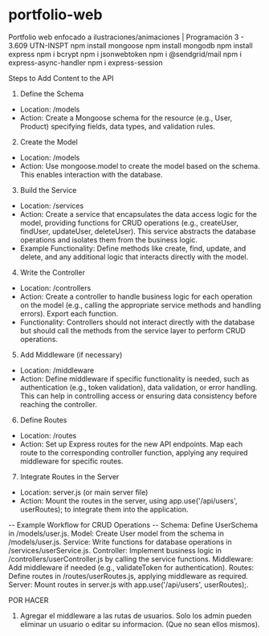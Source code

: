 # portfolio-web
Portfolio web enfocado a ilustraciones/animaciones | Programación 3 - 3.609 UTN-INSPT
npm install mongoose
npm install mongodb
npm install express
npm i bcrypt
npm i jsonwebtoken
npm i @sendgrid/mail
npm i express-async-handler
npm i express-session

Steps to Add Content to the API
1. Define the Schema
- Location: /models
- Action: Create a Mongoose schema for the resource (e.g., User, Product) specifying fields, data types, and validation rules.
2. Create the Model
- Location: /models
- Action: Use mongoose.model to create the model based on the schema. This enables interaction with the database.
3. Build the Service
- Location: /services
- Action: Create a service that encapsulates the data access logic for the model, providing functions for CRUD operations (e.g., createUser, findUser, updateUser, deleteUser). This service abstracts the database operations and isolates them from the business logic.
- Example Functionality: Define methods like create, find, update, and delete, and any additional logic that interacts directly with the model.
4. Write the Controller
- Location: /controllers
- Action: Create a controller to handle business logic for each operation on the model (e.g., calling the appropriate service methods and handling errors). Export each function.
- Functionality: Controllers should not interact directly with the database but should call the methods from the service layer to perform CRUD operations.
5. Add Middleware (if necessary)
- Location: /middleware
- Action: Define middleware if specific functionality is needed, such as authentication (e.g., token validation), data validation, or error handling. This can help in controlling access or ensuring data consistency before reaching the controller.
6. Define Routes
- Location: /routes
- Action: Set up Express routes for the new API endpoints. Map each route to the corresponding controller function, applying any required middleware for specific routes.
7. Integrate Routes in the Server
- Location: server.js (or main server file)
- Action: Mount the routes in the server, using app.use('/api/users', userRoutes); to integrate them into the application.

-- Example Workflow for CRUD Operations --
Schema: Define UserSchema in /models/user.js.
Model: Create User model from the schema in /models/user.js.
Service: Write functions for database operations in /services/userService.js.
Controller: Implement business logic in /controllers/userController.js by calling the service functions.
Middleware: Add middleware if needed (e.g., validateToken for authentication).
Routes: Define routes in /routes/userRoutes.js, applying middleware as required.
Server: Mount routes in server.js with app.use('/api/users', userRoutes);.



POR HACER
1. Agregar el middleware a las rutas de usuarios. Solo los admin pueden eliminar un usuario o editar su informacion. (Que no sean ellos mismos).